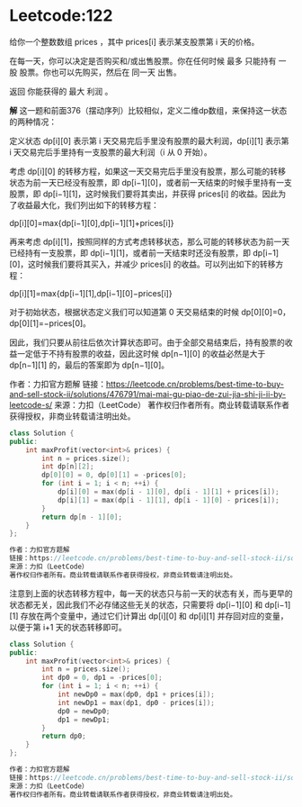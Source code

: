 # Leetcode:122

给你一个整数数组 prices ，其中 prices[i] 表示某支股票第 i 天的价格。

在每一天，你可以决定是否购买和/或出售股票。你在任何时候 最多 只能持有 一股 股票。你也可以先购买，然后在 同一天 出售。

返回 你能获得的 最大 利润 。


**解**
这一题和前面376（摆动序列）比较相似，定义二维dp数组，来保持这一状态的两种情况：

定义状态 dp[i][0] 表示第 i 天交易完后手里没有股票的最大利润，dp[i][1] 表示第 i 天交易完后手里持有一支股票的最大利润（i 从 0 开始）。

考虑 dp[i][0] 的转移方程，如果这一天交易完后手里没有股票，那么可能的转移状态为前一天已经没有股票，即 dp[i−1][0]，或者前一天结束的时候手里持有一支股票，即 dp[i−1][1]，这时候我们要将其卖出，并获得 prices[i] 的收益。因此为了收益最大化，我们列出如下的转移方程：

   dp[i][0]=max{dp[i−1][0],dp[i−1][1]+prices[i]}

再来考虑 dp[i][1]，按照同样的方式考虑转移状态，那么可能的转移状态为前一天已经持有一支股票，即 dp[i−1][1]，或者前一天结束时还没有股票，即 dp[i−1][0]，这时候我们要将其买入，并减少 prices[i] 的收益。可以列出如下的转移方程：

   dp[i][1]=max{dp[i−1][1],dp[i−1][0]−prices[i]}


对于初始状态，根据状态定义我们可以知道第 0 天交易结束的时候 dp[0][0]=0，dp[0][1]=−prices[0]。

因此，我们只要从前往后依次计算状态即可。由于全部交易结束后，持有股票的收益一定低于不持有股票的收益，因此这时候 dp[n−1][0] 的收益必然是大于 dp[n−1][1] 的，最后的答案即为 dp[n−1][0]。

作者：力扣官方题解
链接：https://leetcode.cn/problems/best-time-to-buy-and-sell-stock-ii/solutions/476791/mai-mai-gu-piao-de-zui-jia-shi-ji-ii-by-leetcode-s/
来源：力扣（LeetCode）
著作权归作者所有。商业转载请联系作者获得授权，非商业转载请注明出处。

```cpp
class Solution {
public:
    int maxProfit(vector<int>& prices) {
        int n = prices.size();
        int dp[n][2];
        dp[0][0] = 0, dp[0][1] = -prices[0];
        for (int i = 1; i < n; ++i) {
            dp[i][0] = max(dp[i - 1][0], dp[i - 1][1] + prices[i]);
            dp[i][1] = max(dp[i - 1][1], dp[i - 1][0] - prices[i]);
        }
        return dp[n - 1][0];
    }
};

作者：力扣官方题解
链接：https://leetcode.cn/problems/best-time-to-buy-and-sell-stock-ii/solutions/476791/mai-mai-gu-piao-de-zui-jia-shi-ji-ii-by-leetcode-s/
来源：力扣（LeetCode）
著作权归作者所有。商业转载请联系作者获得授权，非商业转载请注明出处。
```
注意到上面的状态转移方程中，每一天的状态只与前一天的状态有关，而与更早的状态都无关，因此我们不必存储这些无关的状态，只需要将 dp[i−1][0] 和 dp[i−1][1] 存放在两个变量中，通过它们计算出 dp[i][0] 和 dp[i][1] 并存回对应的变量，以便于第 i+1 天的状态转移即可。

```cpp
class Solution {
public:
    int maxProfit(vector<int>& prices) {
        int n = prices.size();
        int dp0 = 0, dp1 = -prices[0];
        for (int i = 1; i < n; ++i) {
            int newDp0 = max(dp0, dp1 + prices[i]);
            int newDp1 = max(dp1, dp0 - prices[i]);
            dp0 = newDp0;
            dp1 = newDp1;
        }
        return dp0;
    }
};

作者：力扣官方题解
链接：https://leetcode.cn/problems/best-time-to-buy-and-sell-stock-ii/solutions/476791/mai-mai-gu-piao-de-zui-jia-shi-ji-ii-by-leetcode-s/
来源：力扣（LeetCode）
著作权归作者所有。商业转载请联系作者获得授权，非商业转载请注明出处。
```





















